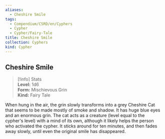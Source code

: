 ```yaml
---
aliases:
  - Cheshire Smile
tags:
  - Compendium/CSRD/en/Cyphers
  - Cypher
  - Cypher/Fairy-Tale
title: Cheshire Smile
collection: Cyphers
kind: Cypher
---
```

## Cheshire Smile  
>[!info] Stats  
> **Level:** 1d6  
> **Form:** Mischievous Grin  
> **Kind:** Fairy Tale
  
When hung in the air, the grin slowly transforms into a grey Cheshire Cat that seems to be made mostly of smoke and shadow. It has huge blue eyes and an enormous grin. The cat acts as a creature (level equal to the cypher's level) with a mind of its own, although it likely helps the person who activated the cypher. It sticks around for ten minutes, and then fades away slowly, until even the original smile has disappeared.